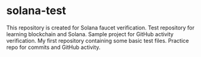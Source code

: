 # solana-test
This repository is created for Solana faucet verification.  Test repository for learning blockchain and Solana.  Sample project for GitHub activity verification.  My first repository containing some basic test files.  Practice repo for commits and GitHub activity.
